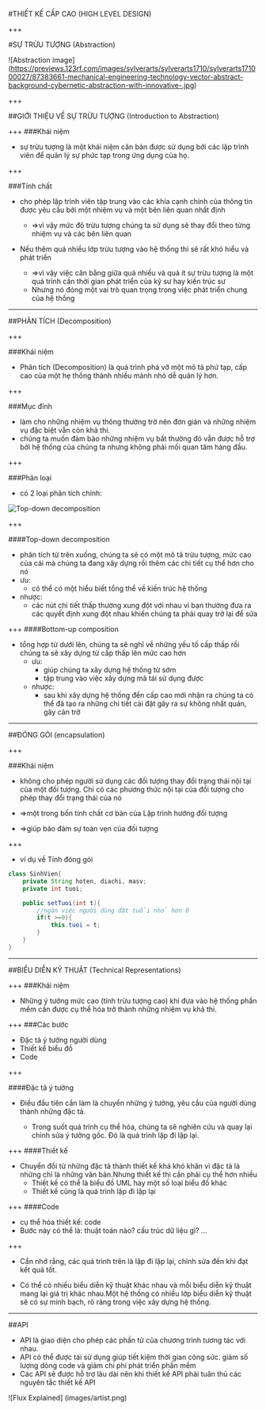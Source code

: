 #THIẾT KẾ CẤP CAO
(HIGH LEVEL DESIGN)

+++

#SỰ TRỪU TƯỢNG
(Abstraction)

![Abstraction image]
(https://previews.123rf.com/images/sylverarts/sylverarts1710/sylverarts171000027/87383661-mechanical-engineering-technology-vector-abstract-background-cybernetic-abstraction-with-innovative-.jpg)


+++

##GIỚI THIỆU VỀ SỰ TRỪU TƯỢNG
(Introduction to Abstraction)

+++
###Khái niệm

- sự trừu tượng là một khái niệm căn bản được sử dụng bởi các lập trình viên để quản lý sự phức tạp trong ứng dụng của họ.

+++

###Tính chất

- cho phép lập trình viên tập trung vào các khía cạnh chính của thông tin được yêu cầu bởi một nhiệm vụ và một bên liên quan nhất định
  - =>vì vậy mức độ trừu tượng chúng ta sử dụng sẽ thay đổi theo từng nhiệm vụ và các bên liên quan
  
- Nếu thêm quá nhiều lớp trừu tượng vào hệ thống thì sẽ rất khó hiểu và phát triển
  - =>vì vậy việc cân bằng giữa quá nhiều và quá ít sự trừu tượng là một quá trình cần thời gian phát triển của kỹ sư  hay kiến trúc sư
  - Nhưng nó đóng một vai trò quan trọng trong việc phát triển chung của hệ thống

---

##PHÂN TÍCH
(Decomposition)

+++

###Khái niệm 

- Phân tích (Decomposition) là quá trình phá vỡ một mô tả phứ tạp, cấp cao của một hẹ thống thành nhiều mảnh nhỏ dễ quản lý hơn.

+++

###Mục đính

- làm cho những nhiệm vụ thông thường trở nên đơn giản và những nhiệm vụ đặc biệt vẫn còn khả thi.
- chúng ta muốn đảm bảo những nhiệm vụ bất thường đó vẫn được hỗ trợ bởi hệ thống của chúng ta nhưng không phải mối quan tâm hàng đầu.

+++

###Phân loại

- có 2 loại phân tích chính:

![Top-down decomposition](http://cdn.expertz.me/wp-content/uploads/TopDownAndBottomUpFeatureImage.jpg)

+++

####Top-down decomposition
  - phân tích từ trên xuống, chúng ta sẽ có một mô tả trừu tượng, mức cao của cái mà chúng ta đang xây dựng rồi thêm các chi tiết cụ thể hơn cho nó 
  - ưu:
    - có thể có một hiểu biết tổng thể về kiến trúc hệ thống
  - nhược:
    - các nút chi tiết thấp thường xung đột với nhau vì bạn thường đưa ra các quyết định xung đột nhau khiến chúng ta phải quay trở lại để sửa
  

+++
####Bottom-up composition
- tổng hợp từ dưới lên, chúng ta sẽ nghĩ về những yếu tố cấp thấp rồi chúng ta sẽ xây dựng  từ cấp thấp lên mức cao hơn
  - ưu:
    - giúp chúng ta xây dựng hệ thống từ sớm
    - tập trung vào việc xây dựng mã tái sử dụng được
  - nhược:
    - sau khi xây dựng hệ thống đến cấp cao mới nhận ra chúng ta có thể đã tạo ra những chi tiết cài đặt gây ra sự không nhất quán, gây cản trở

---

##ĐÓNG GÓI
(encapsulation)

+++

###Khái niệm

-  không cho phép người sử dụng các đối tượng thay đổi trạng thái nội tại của một đối tượng. Chỉ có các phương thức nội tại của đối tượng cho phép thay đổi trạng thái của nó

- =>một trong bốn tính chất cơ bản của Lập trình hướng đối tượng

- =>giúp bảo đảm sự toàn vẹn của đối tượng

+++

- ví dụ về Tính đóng gói

```Java
class SinhVien{
    private String hoten, diachi, masv;
    private int tuoi;

    public setTuoi(int t){
        //ngăn việc người dùng đặt tuổi nhỏ hơn 0
        if(t >=0){
            this.tuoi = t;
        }
    }
}
```
---

##BIỂU DIỄN KỸ THUẬT
(Technical Representations)

+++
###Khái niệm

- Những ý tưởng mức cao (tính trừu tượng cao) khi đưa vào hệ thống phần mềm cần được cụ thể hóa trở thành những nhiệm vụ khả thi.

+++
###Các bước

- Đặc tả ý tưởng người dùng
- Thiết kể biểu đồ
- Code

+++

####Đặc tả ý tưởng

- Điều đầu tiên cần làm là chuyển những ý tưởng, yêu cầu của người dùng thành những đặc tả.

  - Trong suốt quá trình cụ thể hóa, chúng ta sẽ nghiên cứu và quay lại chỉnh sửa ý tưởng gốc. Đó là quá trình lặp đi lặp lại.

+++
####Thiết kế
- Chuyển đổi từ những đặc tả thành thiết kế khá khó khăn vì đặc tả là những chỉ là những văn bản.Nhưng thiết kế thì cần phải cụ thể hơn nhiều
  - Thiết kế có thể là biểu đồ UML hay một số loại biểu đồ khác
  - Thiết kế cũng là quá trình lặp đi lặp lại

+++
####Code

- cụ thể hóa thiết kế: code
- Bước này có thể là: thuật toán nào? cấu trúc dữ liệu gì? ...

+++

- Cần nhớ rằng, các quá trình trên là lặp đi lặp lại, chỉnh sửa đến khi đạt kết quả tốt.

- Có thể có nhiều biểu diễn kỹ thuật khác nhau và mỗi biểu diễn kỹ thuật mang lại giá trị khác nhau.Một hệ thống có nhiều lớp biểu diễn kỹ thuật sẽ có sự minh bạch, rõ ràng trong việc xây dựng hệ thống.

--- 

##API

- API là giao diện cho phép các phần tử của chương trình tương tác với nhau.
- API có thể được tái sử dụng giúp tiết kiệm thời gian công sức. giảm số lượng dòng code và giảm chi phí phát triển phần mềm
- Các API sẽ được hỗ trợ lâu dài nên khi thiết kế API phải tuân thủ các nguyên tắc thiết kế API

![Flux Explained]
(images/artist.png)
